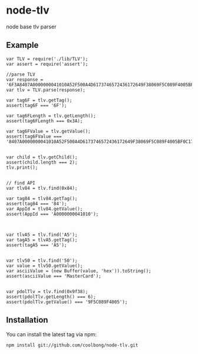# node-tlv

node base tlv parser


## Example

	var TLV = require('./lib/TLV');
	var assert = require('assert');

	//parse TLV
	var response = '6F3A8407A0000000041010A52F500A4D6173746572436172649F38069F5C089F4005BF0C179F5E095413339000001513019F5D030101009F4D020B0A';
	var tlv = TLV.parse(response);

	var tag6F = tlv.getTag();
	assert(tag6F === '6F');

	var tag6FLength = tlv.getLength();
	assert(tag6FLength === 0x3A);

	var tag6FValue = tlv.getValue();
	assert(tag6FValue === '8407A0000000041010A52F500A4D6173746572436172649F38069F5C089F4005BF0C179F5E095413339000001513019F5D030101009F4D020B0A');


	var child = tlv.getChild();
	assert(child.length === 2);
	tlv.print();


	// find API
	var tlv84 = tlv.find(0x84);

	var tag84 = tlv84.getTag();
	assert(tag84 === '84');
	var AppId = tlv84.getValue();
	assert(AppId === 'A0000000041010');



	var tlvA5 = tlv.find('A5');
	var tagA5 = tlvA5.getTag();
	assert(tagA5 === 'A5');


	var tlv50 = tlv.find('50');
	var value = tlv50.getValue();
	var asciiValue = (new Buffer(value, 'hex')).toString();
	assert(asciiValue === 'MasterCard');


	var pdolTlv = tlv.find(0x9f38);
	assert(pdolTlv.getLength() === 6);
	assert(pdolTlv.getValue() === '9F5C089F4005');


## Installation

You can install the latest tag via npm:

	npm install git://github.com/coolbong/node-tlv.git
